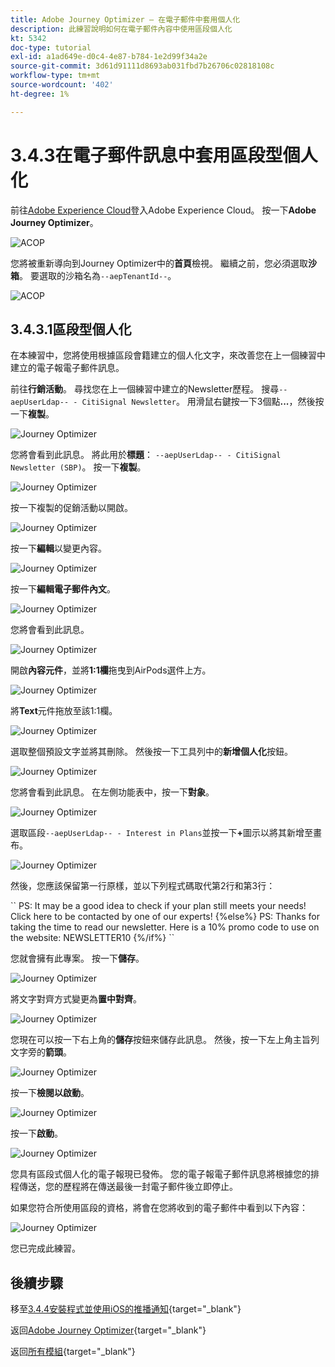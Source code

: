 ```yaml
---
title: Adobe Journey Optimizer — 在電子郵件中套用個人化
description: 此練習說明如何在電子郵件內容中使用區段個人化
kt: 5342
doc-type: tutorial
exl-id: a1ad649e-d0c4-4e87-b784-1e2d99f34a2e
source-git-commit: 3d61d91111d8693ab031fbd7b26706c02818108c
workflow-type: tm+mt
source-wordcount: '402'
ht-degree: 1%

---
```


# 3.4.3在電子郵件訊息中套用區段型個人化

前往[Adobe Experience Cloud](https://experience.adobe.com)登入Adobe Experience Cloud。 按一下&#x200B;**Adobe Journey Optimizer**。

![ACOP](./../../../../modules/delivery-activation/ajo-b2c/ajob2c-1/images/acophome.png)

您將被重新導向到Journey Optimizer中的&#x200B;**首頁**&#x200B;檢視。 繼續之前，您必須選取&#x200B;**沙箱**。 要選取的沙箱名為``--aepTenantId--``。

![ACOP](./../../../../modules/delivery-activation/ajo-b2c/ajob2c-1/images/acoptriglp.png)

## 3.4.3.1區段型個人化

在本練習中，您將使用根據區段會籍建立的個人化文字，來改善您在上一個練習中建立的電子報電子郵件訊息。

前往&#x200B;**行銷活動**。 尋找您在上一個練習中建立的Newsletter歷程。 搜尋`--aepUserLdap-- - CitiSignal Newsletter`。 用滑鼠右鍵按一下3個點&#x200B;**...**，然後按一下&#x200B;**複製**。

![Journey Optimizer](./images/sbp1.png)

您將會看到此訊息。 將此用於&#x200B;**標題**： `--aepUserLdap-- - CitiSignal Newsletter (SBP)`。 按一下&#x200B;**複製**。

![Journey Optimizer](./images/sbp2.png)

按一下複製的促銷活動以開啟。

![Journey Optimizer](./images/sbp3.png)

按一下&#x200B;**編輯**&#x200B;以變更內容。

![Journey Optimizer](./images/sbp3a.png)

按一下&#x200B;**編輯電子郵件內文**。

![Journey Optimizer](./images/sbp4.png)

您將會看到此訊息。

![Journey Optimizer](./images/sbp5.png)

開啟&#x200B;**內容元件**，並將&#x200B;**1:1欄**&#x200B;拖曳到AirPods選件上方。

![Journey Optimizer](./images/sbp6.png)

將&#x200B;**Text**&#x200B;元件拖放至該1:1欄。

![Journey Optimizer](./images/sbp6a.png)

選取整個預設文字並將其刪除。 然後按一下工具列中的&#x200B;**新增個人化**&#x200B;按鈕。

![Journey Optimizer](./images/sbp7.png)

您將會看到此訊息。 在左側功能表中，按一下&#x200B;**對象**。

![Journey Optimizer](./images/seg1.png)

選取區段`--aepUserLdap-- - Interest in Plans`並按一下&#x200B;**+**&#x200B;圖示以將其新增至畫布。

![Journey Optimizer](./images/seg3.png)

然後，您應該保留第一行原樣，並以下列程式碼取代第2行和第3行：

&grave;&grave;
    PS: It may be a good idea to check if your plan still meets your needs! Click here to be contacted by one of our experts!
{%else%}
    PS: Thanks for taking the time to read our newsletter. Here is a 10% promo code to use on the website: NEWSLETTER10
{%/if%}
&grave;&grave;

您就會擁有此專案。 按一下&#x200B;**儲存**。

![Journey Optimizer](./images/seg4.png)

將文字對齊方式變更為&#x200B;**置中對齊**。

![Journey Optimizer](./images/sbp9.png)

您現在可以按一下右上角的&#x200B;**儲存**&#x200B;按鈕來儲存此訊息。 然後，按一下左上角主旨列文字旁的&#x200B;**箭頭**。

![Journey Optimizer](./images/sbp9a.png)

按一下&#x200B;**檢閱以啟動**。

![Journey Optimizer](./images/oc79afff.png)

按一下&#x200B;**啟動**。

![Journey Optimizer](./images/oc79bfff.png)

您具有區段式個人化的電子報現已發佈。 您的電子報電子郵件訊息將根據您的排程傳送，您的歷程將在傳送最後一封電子郵件後立即停止。

如果您符合所使用區段的資格，將會在您將收到的電子郵件中看到以下內容：

![Journey Optimizer](./images/sbp20fff.png)

您已完成此練習。

## 後續步驟

移至[3.4.4安裝程式並使用iOS的推播通知](./ex4.md){target="_blank"}

返回[Adobe Journey Optimizer](journeyoptimizer.md){target="_blank"}

返回[所有模組](./../../../../overview.md){target="_blank"}
